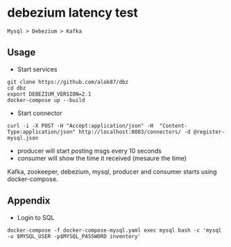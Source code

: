 # debezium latency test

```
Mysql > Debezium > Kafka
```

## Usage

- Start services
```
git clone https://github.com/alok87/dbz
cd dbz
export DEBEZIUM_VERSION=2.1
docker-compose up --build
```

- Start connector
```
curl -i -X POST -H "Accept:application/json" -H  "Content-Type:application/json" http://localhost:8083/connectors/ -d @register-mysql.json
```

- producer will start posting msgs every 10 seconds
- consumer will show the time it received (mesaure the time)

Kafka, zookeeper, debezium, mysql, producer and consumer starts using docker-compose.

## Appendix

- Login to SQL
```
docker-compose -f docker-compose-mysql.yaml exec mysql bash -c 'mysql -u $MYSQL_USER -p$MYSQL_PASSWORD inventory'
```
